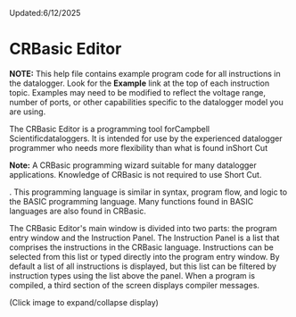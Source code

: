 Updated:6/12/2025

# CRBasic Editor

**NOTE:** This help file contains example program code for all instructions in the datalogger. Look for the **Example** link at the top of each instruction topic. Examples may need to be modified to reflect the voltage range, number of ports, or other capabilities specific to the datalogger model you are using.

The CRBasic Editor is a programming tool forCampbell Scientificdataloggers. It is intended for use by the experienced datalogger programmer who needs more flexibility than what is found inShort Cut

**Note:** A CRBasic programming wizard suitable for many datalogger applications. Knowledge of CRBasic is not required to use Short Cut.

. This programming language is similar in syntax, program flow, and logic to the BASIC programming language. Many functions found in BASIC languages are also found in CRBasic.

The CRBasic Editor's main window is divided into two parts: the program entry window and the Instruction Panel. The Instruction Panel is a list that comprises the instructions in the CRBasic language. Instructions can be selected from this list or typed directly into the program entry window. By default a list of all instructions is displayed, but this list can be filtered by instruction types using the list above the panel. When a program is compiled, a third section of the screen displays compiler messages.

(Click image to expand/collapse display)
